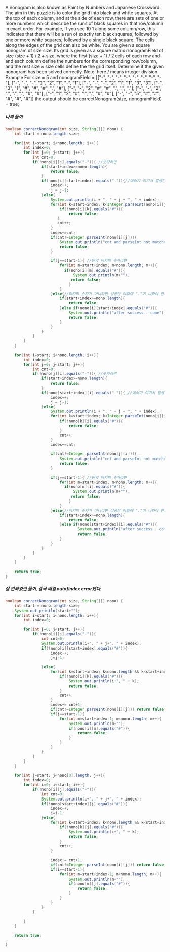 A nonogram is also known as Paint by Numbers and Japanese Crossword. The aim in this puzzle is to color the grid into black and white squares. At the top of each column, and at the side of each row, there are sets of one or more numbers which describe the runs of black squares in that row/column in exact order. For example, if you see 10 1 along some column/row, this indicates that there will be a run of exactly ten black squares, followed by one or more white squares, followed by a single black square. The cells along the edges of the grid can also be white.
You are given a square nonogram of size size. Its grid is given as a square matrix nonogramField of size (size + 1) / 2 + size, where the first (size + 1) / 2 cells of each row and and each column define the numbers for the corresponding row/column, and the rest size × size cells define the the grid itself.
Determine if the given nonogram has been solved correctly.
Note: here / means integer division.
Example
For size = 5 and
nonogramField = [["-", "-", "-", "-", "-", "-", "-", "-"],
                 ["-", "-", "-", "2", "2", "1", "-", "1"],
                 ["-", "-", "-", "2", "1", "1", "3", "3"],
                 ["-", "3", "1", "#", "#", "#", ".", "#"],
                 ["-", "-", "2", "#", "#", ".", ".", "."],
                 ["-", "-", "2", ".", ".", ".", "#", "#"],
                 ["-", "1", "2", "#", ".", ".", "#", "#"],
                 ["-", "-", "5", "#", "#", "#", "#", "#"]]
the output should be correctNonogram(size, nonogramField) = true;

##### 나의 풀이
```java
boolean correctNonogram(int size, String[][] nono) {
    int start = nono.length-size;
    
    for(int i=start; i<nono.length; i++){
        int index=0;
        for(int j=0; j<start; j++){            
            int cnt=0;
            if(!nono[i][j].equals("-")){ //숫자라면
                if(start+index>=nono.length){
                    return false;
                }
                if(nono[i][start+index].equals(".")){//에러가 여기서 발생한 것이었다. 숫자는 있는데 #이 없다면 .만 계속 찾는다 그러다가 index가 커져서 에러가 나는 것임
                    index++;
                    j = j-1;
                }else{
                    System.out.println(i + ", " + j + ", " + index);
                    for(int k=start+index; k<Integer.parseInt(nono[i][j])+start+index && k<nono.length; k++){
                        if(!nono[i][k].equals("#")){                            
                            return false;
                       }
                       cnt++;
                    }
                    index+=cnt;                
                    if(cnt!=Integer.parseInt(nono[i][j])){
                        System.out.println("cnt and parseInt not matched");
                        return false;
                    } 
                    
                    if(j==start-1){ //만약 마지막 숫자라면
                        for(int m=start+index; m<nono.length; m++){
                          if(nono[i][m].equals("#")){
                              System.out.println(m+"");
                             return false;
                            }
                        }
                    }else{//마지막 숫자가 아니라면 성공한 이후에 "."이 나와야 한다.
                        if(start+index>=nono.length){
                            return false;
                        }else if(nono[i][start+index].equals("#")){
                            System.out.println("after success . come");
                            return false;
                        }
                    }
                }                
            }
        }
    }
    
    for(int i=start; i<nono.length; i++){
        int index=0;
        for(int j=0; j<start; j++){            
            int cnt=0;
            if(!nono[j][i].equals("-")){ //숫자라면
                if(start+index>=nono.length){
                    return false;
                }
                if(nono[start+index][i].equals(".")){ //에러가 여기서 발생한 것이었다. 숫자는 있는데 #이 없다면 .만 계속 찾는다 그러다가 index가 커져서 에러가 나는 것임
                    index++;
                    j = j-1;
                }else{
                    System.out.println(i + ", " + j + ", " + index);
                    for(int k=start+index; k<Integer.parseInt(nono[j][i])+start+index && k<nono.length; k++){
                        if(!nono[k][i].equals("#")){
                            return false;
                        }
                        cnt++;
                    }
                    index+=cnt;
                
                    if(cnt!=Integer.parseInt(nono[j][i])){
                        System.out.println("cnt and parseInt not matched");
                        return false;
                    } 
                    
                    if(j==start-1){ //만약 마지막 숫자라면
                        for(int m=start+index; m<nono.length; m++){
                          if(nono[m][i].equals("#")){
                              System.out.println(m+"");
                             return false;
                            }
                        }
                    }else{//마지막 숫자가 아니라면 성공한 이후에 "."이 나와야 한다.
                        if(start+index>=nono.length){
                            return false;
                        }else if(nono[start+index][i].equals("#")){
                                System.out.println("after success . come");
                                return false;
                        }
                    }
                }                
            }
        }
    }
    
    return true;
}
```

##### 잘 안되었던 풀이, 결국 배열 outofindex error였다.
```java
boolean correctNonogram(int size, String[][] nono) {
    int start = nono.length-size;
    System.out.println(start+"");
    for(int i=start; i<nono.length; i++){
        int index=0;
        
        for(int j=0; j<start; j++){            
            if(!nono[i][j].equals("-")){
                int cnt=0;
                System.out.println(i+", " + j+", " + index);
                if(!nono[i][start+index].equals("#")){
                    index++;
                    j=j-1;
                                        
                }else{
                    for(int k=start+index; k<nono.length && k<start+index+Integer.parseInt(nono[i][j]); k++){
                        if(!nono[i][k].equals("#")){
                            System.out.println(i+", " + k);
                            return false;
                        }
                        cnt++;
                    }
                    index+= cnt+1;
                    if(cnt!=Integer.parseInt(nono[i][j])) return false;
                    if(j==start-1){
                        for(int m=start+index-1; m<nono.length; m++){
                            System.out.println(m+"");
                            if(nono[i][m].equals("#")){
                                return false;
                            }
                        }
                    }
                }                
            }                        
        }
    }
    
    for(int j=start; j<nono[0].length; j++){
        int index=0;        
        for(int i=0; i<start; i++){            
            if(!nono[i][j].equals("-")){
                int cnt=0;
                System.out.println(i+", " + j+", " + index);
                if(!nono[start+index][j].equals("#")){
                    index++;
                    i=i-1;                                        
                }else{
                    for(int k=start+index; k<nono.length && k<start+index+Integer.parseInt(nono[i][j]); k++){
                        if(!nono[k][j].equals("#")){
                            System.out.println(i+", " + k);
                            return false;
                        }
                        cnt++;
                    }
                    
                    index+= cnt+1;                    
                    if(cnt!=Integer.parseInt(nono[i][j])) return false;
                    if(i==start-1){
                        for(int m=start+index-1; m<nono.length; m++){
                            System.out.println(m+"");
                            if(nono[m][j].equals("#")){
                                return false;
                            }
                        }
                    }
                }                
            }  
            
        }  
    }
    
    return true;

}
```